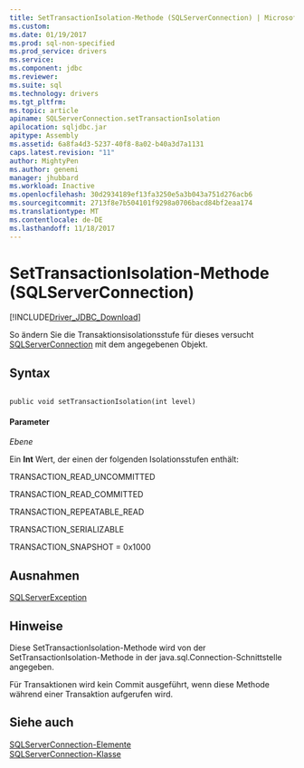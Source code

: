 ```yaml
---
title: SetTransactionIsolation-Methode (SQLServerConnection) | Microsoft Docs
ms.custom: 
ms.date: 01/19/2017
ms.prod: sql-non-specified
ms.prod_service: drivers
ms.service: 
ms.component: jdbc
ms.reviewer: 
ms.suite: sql
ms.technology: drivers
ms.tgt_pltfrm: 
ms.topic: article
apiname: SQLServerConnection.setTransactionIsolation
apilocation: sqljdbc.jar
apitype: Assembly
ms.assetid: 6a8fa4d3-5237-40f8-8a02-b40a3d7a1131
caps.latest.revision: "11"
author: MightyPen
ms.author: genemi
manager: jhubbard
ms.workload: Inactive
ms.openlocfilehash: 30d2934189ef13fa3250e5a3b043a751d276acb6
ms.sourcegitcommit: 2713f8e7b504101f9298a0706bacd84bf2eaa174
ms.translationtype: MT
ms.contentlocale: de-DE
ms.lasthandoff: 11/18/2017
---
```

# <a name="settransactionisolation-method-sqlserverconnection"></a>SetTransactionIsolation-Methode (SQLServerConnection)
[!INCLUDE[Driver_JDBC_Download](../../../includes/driver_jdbc_download.md)]

  So ändern Sie die Transaktionsisolationsstufe für dieses versucht [SQLServerConnection](../../../connect/jdbc/reference/sqlserverconnection-class.md) mit dem angegebenen Objekt.  
  
## <a name="syntax"></a>Syntax  
  
```  
  
public void setTransactionIsolation(int level)  
```  
  
#### <a name="parameters"></a>Parameter  
 *Ebene*  
  
 Ein **Int** Wert, der einen der folgenden Isolationsstufen enthält:  
  
 TRANSACTION_READ_UNCOMMITTED  
  
 TRANSACTION_READ_COMMITTED  
  
 TRANSACTION_REPEATABLE_READ  
  
 TRANSACTION_SERIALIZABLE  
  
 TRANSACTION_SNAPSHOT = 0x1000  
  
## <a name="exceptions"></a>Ausnahmen  
 [SQLServerException](../../../connect/jdbc/reference/sqlserverexception-class.md)  
  
## <a name="remarks"></a>Hinweise  
 Diese SetTransactionIsolation-Methode wird von der SetTransactionIsolation-Methode in der java.sql.Connection-Schnittstelle angegeben.  
  
 Für Transaktionen wird kein Commit ausgeführt, wenn diese Methode während einer Transaktion aufgerufen wird.  
  
## <a name="see-also"></a>Siehe auch  
 [SQLServerConnection-Elemente](../../../connect/jdbc/reference/sqlserverconnection-members.md)   
 [SQLServerConnection-Klasse](../../../connect/jdbc/reference/sqlserverconnection-class.md)  
  
  

